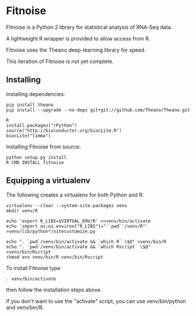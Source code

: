 Fitnoise
===

Fitnoise is a Python 2 library for statistical analysis of RNA-Seq data.

A lightweight R wrapper is provided to allow access from R.

Fitnoise uses the Theano deep-learning library for speed.


This iteration of Fitnoise is not yet complete.



Installing
---

Installing dependencies:

    pip install theano
    pip install --upgrade --no-deps git+git://github.com/Theano/Theano.git

    R
    install.packages("rPython")
    source("http://bioconductor.org/biocLite.R")
    biocLite("limma")

Installing Fitnoise from source:
    
    python setup.py install     
    R CMD INSTALL fitnoise


Equipping a virtualenv
---

The following creates a virtualenv for both Python and R:

    virtualenv --clear --system-site-packages venv
    mkdir venv/R

    echo 'export R_LIBS=$VIRTUAL_ENV/R' >>venv/bin/activate    
    echo 'import os;os.environ["R_LIBS"]="'`pwd`'/venv/R"' >venv/lib/python*/sitecustomize.py

    echo ". `pwd`/venv/bin/activate && `which R` \$@" >venv/bin/R
    echo ". `pwd`/venv/bin/activate && `which Rscript` \$@" >venv/bin/Rscript
    chmod a+x venv/bin/R venv/bin/Rscript

To install Fitnoise type

    . venv/bin/activate
    
then follow the installation steps above.

If you don't want to use the "activate" script, you can use venv/bin/python and venv/bin/R.

